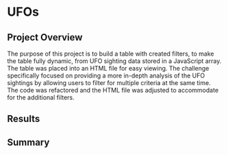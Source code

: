 # UFOs
## Project Overview
The purpose of this project is to build a table with created filters, to make the table fully dynamic, 
from UFO sighting data stored in a JavaScript array. The table was placed into an HTML file for easy viewing. 
The challenge specifically focused on providing a more in-depth analysis of the UFO sightings by allowing users
to filter for multiple criteria at the same time. The code was refactored and the HTML file was adjusted to 
accommodate for the additional filters.
## Results
## Summary